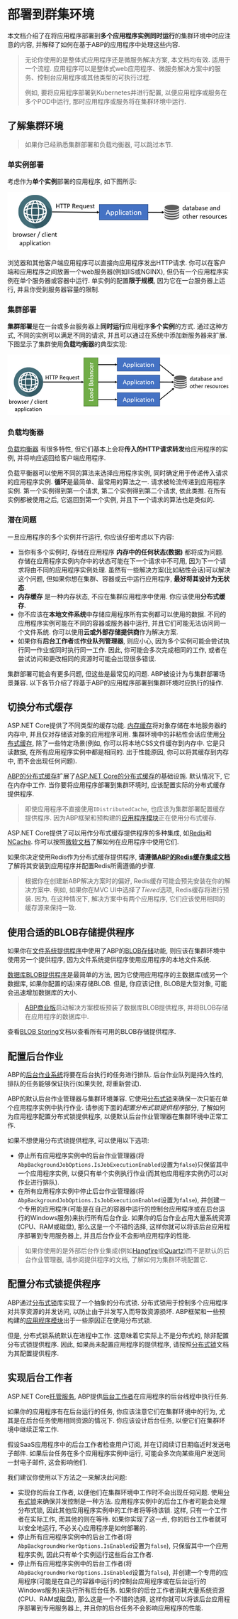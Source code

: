 # 部署到群集环境

本文档介绍了在将应用程序部署到**多个应用程序实例同时运行**的集群环境中时应注意的内容, 并解释了如何在基于ABP的应用程序中处理这些内容. 

> 无论你使用的是整体式应用程序还是微服务解决方案, 本文档均有效. 适用于一个流程. 应用程序可以是整体式web应用程序、微服务解决方案中的服务、控制台应用程序或其他类型的可执行过程. 
>
> 例如, 要将应用程序部署到Kubernetes并进行配置, 以便应用程序或服务在多个POD中运行, 那时应用程序或服务将在集群环境中运行. 

## 了解集群环境

> 如果你已经熟悉集群部署和负载均衡器, 可以跳过本节. 

### 单实例部署

考虑作为**单个实例**部署的应用程序, 如下图所示:

![deployment-single-instance](../images/deployment-single-instance.png)

浏览器和其他客户端应用程序可以直接向应用程序发出HTTP请求. 你可以在客户端和应用程序之间放置一个web服务器(例如IIS或NGINX), 但仍有一个应用程序实例在单个服务器或容器中运行. 单实例的配置**限于规模**, 因为它在一台服务器上运行, 并且你受到服务器容量的限制. 

### 集群部署

**集群部署**是在一台或多台服务器上**同时运行**应用程序**多个实例**的方式. 通过这种方式, 不同的实例可以满足不同的请求, 并且可以通过在系统中添加新服务器来扩展. 下图显示了集群使用**负载均衡器**的典型实现:

![deployment-clustered](../images/deployment-clustered.png)

### 负载均衡器

[负载均衡器](https://en.wikipedia.org/wiki/Load_balancing_(computing)) 有很多特性, 但它们基本上会将**传入的HTTP请求转发**给应用程序的实例, 并将响应返回给客户端应用程序.

负载平衡器可以使用不同的算法来选择应用程序实例, 同时确定用于传递传入请求的应用程序实例. **循环**是最简单、最常用的算法之一. 请求被轮流传递到应用程序实例. 第一个实例得到第一个请求, 第二个实例得到第二个请求, 依此类推. 在所有实例都被使用之后, 它返回到第一个实例, 并且下一个请求的算法也是类似的.

### 潜在问题

一旦应用程序的多个实例并行运行, 你应该仔细考虑以下内容:

* 当你有多个实例时, 存储在应用程序 **内存中的任何状态(数据)** 都将成为问题. 存储在应用程序实例内存中的状态可能在下一个请求中不可用, 因为下一个请求将由不同的应用程序实例处理. 虽然有一些解决方案(比如粘性会话)可以解决这个问题, 但如果你想在集群、容器或云中运行应用程序, **最好将其设计为无状态**. 
* **内存缓存** 是一种内存状态, 不应在集群应用程序中使用. 你应该使用**分布式缓存**.
* 你不应该在**本地文件系统**中存储应用程序所有实例都可以使用的数据. 不同的应用程序实例可能在不同的容器或服务器中运行, 并且它们可能无法访问同一个文件系统. 你可以使用**云或外部存储提供商**作为解决方案.
* 如果你有**后台工作者**或**作业队列管理器**, 则应小心, 因为多个实例可能会尝试执行同一作业或同时执行同一工作. 因此, 你可能会多次完成相同的工作, 或者在尝试访问和更改相同的资源时可能会出现很多错误.

集群部署可能会有更多问题, 但这些是最常见的问题. ABP被设计为与集群部署场景兼容. 以下各节介绍了将基于ABP的应用程序部署到集群环境时应执行的操作. 

## 切换分布式缓存

ASP.NET Core提供了不同类型的缓存功能. [内存缓存](https://docs.microsoft.com/en-us/aspnet/core/performance/caching/memory)将对象存储在本地服务器的内存中, 并且仅对存储该对象的应用程序可用. 集群环境中的非粘性会话应使用[分布式缓存](https://docs.microsoft.com/en-us/aspnet/core/performance/caching/distributed), 除了一些特定场景(例如, 你可以将本地CSS文件缓存到内存中. 它是只读数据, 在所有应用程序实例中都是相同的. 出于性能原因, 你可以将其缓存到内存中, 而不会出现任何问题).

[ABP的分布式缓存](../Caching.md)扩展了[ASP.NET Core的分布式缓存](https://docs.microsoft.com/en-us/aspnet/core/performance/caching/distributed)的基础设施. 默认情况下, 它在内存中工作. 当你要将应用程序部署到集群环境时, 应该配置实际的分布式缓存提供程序.

> 即使应用程序不直接使用`IDistributedCache`, 也应该为集群部署配置缓存提供程序. 因为ABP框架和预构建的[应用程序模块](../Modules/Index.md)正在使用分布式缓存.

ASP.NET Core提供了可以用作分布式缓存提供程序的多种集成, 如[Redis](https://redis.io/)和[NCache](https://www.alachisoft.com/ncache/). 你可以按照[微软文档](https://docs.microsoft.com/en-us/aspnet/core/performance/caching/distributed)了解如何在应用程序中使用它们.

如果你决定使用Redis作为分布式缓存提供程序, **请遵循[ABP的Redis缓存集成文档](../Redis-Cache.md)** 了解将其安装到应用程序并配置Redis所需遵循的步骤.

> 根据你在创建新ABP解决方案时的偏好, Redis缓存可能会预先安装在你的解决方案中. 例如, 如果你在MVC UI中选择了*Tiered*选项, Redis缓存将进行预装. 因为, 在这种情况下, 解决方案中有两个应用程序, 它们应该使用相同的缓存源来保持一致.

## 使用合适的BLOB存储提供程序

如果你在[文件系统提供程序](../Blob-Storing-File-System.md)中使用了ABP的[BLOB存储](../Blob-Storing.md)功能, 则应该在集群环境中使用另一个提供程序, 因为文件系统提供程序使用应用程序的本地文件系统.

[数据库BLOB提供程序](../Blob-Storing-Database)是最简单的方法, 因为它使用应用程序的主数据库(或另一个数据库, 如果你配置的话)来存储BLOB. 但是, 你应该记住, BLOB是大型对象, 可能会迅速增加数据库的大小.

> [ABP商业版](https://commercial.abp.io/)启动解决方案模板预装了数据库BLOB提供程序, 并将BLOB存储在应用程序的数据库中.

查看[BLOB Storing](../Blob-Storing.md)文档以查看所有可用的BLOB存储提供程序. 

## 配置后台作业

ABP的[后台作业系统](../Background-Jobs.md)将要在后台执行的任务进行排队. 后台作业队列是持久性的, 排队的任务能够保证执行(如果失败, 将重新尝试).

ABP的默认后台作业管理器与集群环境兼容. 它使用[分布式锁](../Distributed-Locking.md)来确保一次只能在单个应用程序实例中执行作业. 请参阅下面的*配置分布式锁提供程序*部分, 了解如何为应用程序配置分布式锁提供程序, 以便默认后台作业管理器在集群环境中正常工作.

如果不想使用分布式锁提供程序, 可以使用以下选项:

* 停止所有应用程序实例中的后台作业管理器(将`AbpBackgroundJobOptions.IsJobExecutionEnabled`设置为`false`)只保留其中一个应用程序实例, 以便只有单个实例执行作业(而其他应用程序实例仍可以对作业进行排队). 
* 在所有应用程序实例中停止后台作业管理器(将`AbpBackgroundJobOptions.IsJobExecutionEnabled`设置为`false`), 并创建一个专用的应用程序(可能是在自己的容器中运行的控制台应用程序或在后台运行的Windows服务)来执行所有后台作业. 如果你的后台作业占用大量系统资源(CPU、RAM或磁盘), 那么这是一个不错的选择, 这样你就可以将该后台应用程序部署到专用服务器上, 并且后台作业不会影响应用程序的性能.

> 如果你使用的是外部后台作业集成(例如[Hangfire](../Background-Workers-Hangfire.md)或[Quartz](../Background-Workers-Quartz.md))而不是默认的后台作业管理器, 请参阅提供程序的文档, 了解如何为集群环境配置它.

## 配置分布式锁提供程序

ABP通过[分布式锁](https://github.com/madelson/DistributedLock)库实现了一个抽象的分布式锁. 分布式锁用于控制多个应用程序对共享资源的并发访问, 以防止由于并发写入而导致资源损坏. ABP框架和一些预构建的[应用程序模块](../Modules/Index.md)出于一些原因正在使用分布式锁.

但是, 分布式锁系统默认在进程中工作. 这意味着它实际上不是分布式的, 除非配置分布式锁提供程序. 因此, 如果尚未配置应用程序的提供程序, 请按照[分布式锁](../Distributed-Locking.md)文档为其配置提供程序.

## 实现后台工作者

ASP.NET Core[托管服务](https://docs.microsoft.com/en-us/aspnet/core/fundamentals/host/hosted-services), ABP提供[后台工作者](../Background-Workers.md)在应用程序的后台线程中执行任务.

如果你的应用程序有在后台运行的任务, 你应该注意它们在集群环境中的行为, 尤其是在后台任务使用相同资源的情况下. 你应该设计后台任务, 以便它们在集群环境中继续正常工作.

假设SaaS应用程序中的后台工作者检查用户订阅, 并在订阅续订日期临近时发送电子邮件. 如果后台任务在多个应用程序实例中运行, 可能会多次向某些用户发送同一封电子邮件, 这会影响他们.

我们建议你使用以下方法之一来解决此问题:

* 实现你的后台工作者, 以便他们在集群环境中工作时不会出现任何问题. 使用[分布式锁](../Distributed-Locking.md)来确保并发控制是一种方法. 应用程序实例中的后台工作者可能会处理分布式锁, 因此其他应用程序实例中的工作者将等待该锁. 这样, 只有一个工作者在实际工作, 而其他的则在等待. 如果你实现了这一点, 你的后台工作者就可以安全地运行, 不必关心应用程序是如何部署的.
* 停止所有应用程序实例中的后台工作者(将`AbpBackgroundWorkerOptions.IsEnabled`设置为`false`), 只保留其中一个应用程序实例, 因此只有单个实例运行这些后台工作者.
* 停止所有应用程序实例中的后台工作者(将`AbpBackgroundWorkerOptions.IsEnabled`设置为`false`), 并创建一个专用的应用程序(可能是在自己的容器中运行的控制台应用程序或在后台运行的Windows服务)来执行所有后台任务. 如果你的后台工作者消耗大量系统资源(CPU、RAM或磁盘), 那么这是一个不错的选择, 这样你就可以将该后台应用程序部署到专用服务器上, 并且你的后台任务不会影响应用程序的性能.

